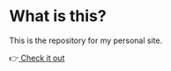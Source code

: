 # What is this?
This is the repository for my personal site.

:point_right:<a href="https://danielschung.github.io/" target="_blank"> Check it out</a>
